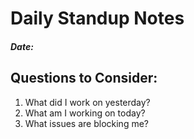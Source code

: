 # Daily Standup Notes
##### Date: <insert date here>

## Questions to Consider:
1. What did I work on yesterday?
2. What am I working on today?
3. What issues are blocking me?
